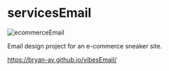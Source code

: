 # servicesEmail

![ecommerceEmail](https://github.com/Bryan-AV/servicesEmail/assets/61765079/f83d0c23-ef51-47ae-ad4a-e0141d68af0a)

Email design project for an e-commerce sneaker site.

https://bryan-av.github.io/vibesEmail/
